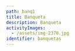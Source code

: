 ```yaml
---
path: banq1
title: Banqueta
description: Banqueta
activityImages:
  - /assets/img-2370.jpg
identifier: banquetas
---
```


